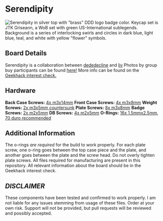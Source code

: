 # Serendipity
![Serendipity in silver top with "brass" DDD logo badge color. Keycap set is JTK Grìseann, a WoB set with green US-International sublegends. Background is a series of interlocking swirls and circles in dark blue, light blue, teal, and white with yellow "flower" symbols.](https://i.imgur.com/6CTma06.jpg)

## Board Details
Serendipity is a collaboration between [dededecline](https://github.com/dededecline) and [liv](https://github.com/ojthetiny)
Photos by group buy participants can be found [here!](https://imgur.com/a/I6LpYkj)
More info can be found on the [Geekhack interest check.](https://geekhack.org/index.php?topic=119558)

## Hardware
**Back Case Screws:** [4x m3x14mm](https://www.mcmaster.com/92832A566)
**Front Case Screws:** [4x m3x8mm](https://www.mcmaster.com/90991A113)
**Weight Screws:** [2x m3x5mm countersunk](https://www.mcmaster.com/90236A118)
**Plate Screws:** [8x m3x8mm](https://www.mcmaster.com/90991A113)
**Badge Screws:** [2x m2x5mm](https://www.mcmaster.com/90236A103)
**DB Screws:** [4x m2x5mm](https://www.mcmaster.com/90236A103)
**O-Rings:** [16x 1.5mmx2.5mm, 70 duro recommended](https://www.theoringstore.com/store/index.php?main_page=product_info&products_id=1817)

## Additional Information
The o-rings *are required* for the build to work properly. For each plate screw, one o-ring goes between the top case piece and the plate, and another goes between the plate and the screw head. Do not overly tighten plate screws.
All files required for manufacturing are present in this repository.
All relevant information about the board should be in the Geekhack interest check.

## ***DISCLAIMER***
These components have been tested and confirmed to work properly. I am not liable for any issues stemming from usage of these files. Order at your own risk. Support will not be provided, but pull requests will be reviewed and possibly accepted.
